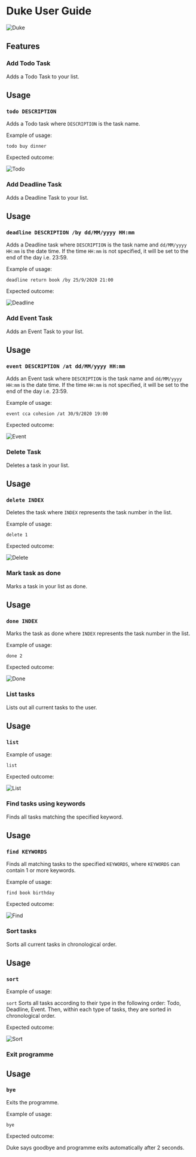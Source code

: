# Duke User Guide
![Duke](Ui.png)

## Features

### Add Todo Task
Adds a Todo Task to your list.

## Usage

### `todo DESCRIPTION`
Adds a Todo task where `DESCRIPTION` is the task name.

Example of usage: 

`todo buy dinner`

Expected outcome:

![Todo](./images/todo.png)

### Add Deadline Task
Adds a Deadline Task to your list.

## Usage

### `deadline DESCRIPTION /by dd/MM/yyyy HH:mm`
Adds a Deadline task where `DESCRIPTION` is the task name and `dd/MM/yyyy HH:mm` is the date time.
If the time `HH:mm` is not specified, it will be set to the end of the day i.e. 23:59.

Example of usage: 

`deadline return book /by 25/9/2020 21:00`

Expected outcome:

![Deadline](./images/deadline.png)

### Add Event Task
Adds an Event Task to your list.

## Usage

### `event DESCRIPTION /at dd/MM/yyyy HH:mm`
Adds an Event task where `DESCRIPTION` is the task name and `dd/MM/yyyy HH:mm` is the date time.
If the time `HH:mm` is not specified, it will be set to the end of the day i.e. 23:59.

Example of usage: 

`event cca cohesion /at 30/9/2020 19:00`

Expected outcome:

![Event](./images/event.png)

### Delete Task
Deletes a task in your list.

## Usage

### `delete INDEX`
Deletes the task where `INDEX` represents the task number in the list.

Example of usage: 

`delete 1`

Expected outcome:

![Delete](./images/delete.png)

### Mark task as done
Marks a task in your list as done.

## Usage

### `done INDEX`
Marks the task as done where `INDEX` represents the task number in the list.

Example of usage: 

`done 2`

Expected outcome:

![Done](./images/done.png)

### List tasks
Lists out all current tasks to the user.

## Usage

### `list`

Example of usage: 

`list`

Expected outcome:

![List](./images/list.png)

### Find tasks using keywords
Finds all tasks matching the specified keyword.

## Usage

### `find KEYWORDS`
Finds all matching tasks to the specified `KEYWORDS`,
where `KEYWORDS` can contain 1 or more keywords.

Example of usage: 

`find book birthday`

Expected outcome:

![Find](./images/find.png)

### Sort tasks
Sorts all current tasks in chronological order.

## Usage

### `sort`

Example of usage: 

`sort`
Sorts all tasks according to their type in the following order: Todo, Deadline, Event.
Then, within each type of tasks, they are sorted in chronological order.

Expected outcome:

![Sort](./images/sort.png)

### Exit programme

## Usage

### `bye`
Exits the programme.

Example of usage: 

`bye`

Expected outcome:

Duke says goodbye and programme exits automatically after 2 seconds.